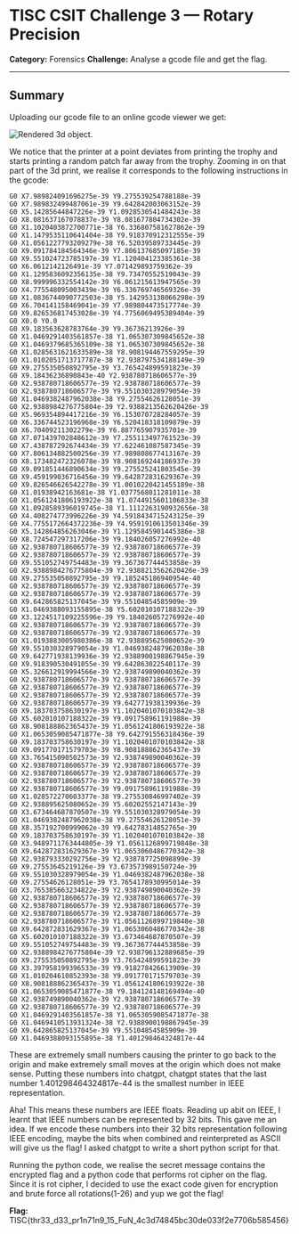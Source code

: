 # TISC CSIT Challenge 3 — Rotary Precision

**Category:** Forensics
**Challenge:** Analyse a gcode file and get the flag.

---

## Summary

Uploading our gcode file to an online gcode viewer we get:

![Rendered 3d object.](./3dPrint)

We notice that the printer at a point deviates from printing the trophy and starts printing a random patch far away from the trophy. Zooming in on that part of the 3d print, we realise it corresponds to the following instructions in the gcode:

```
G0 X7.989824091696275e-39 Y9.275539254788188e-39
G0 X7.989832499487061e-39 Y9.642842003063152e-39
G0 X5.14285644847226e-39 Y1.0928530541484243e-38
G0 X8.081637167078837e-39 Y8.081677804734302e-39
G0 X1.1020403872700771e-38 Y6.336807581627862e-39
G0 X1.1479535110641404e-38 Y9.918370912312555e-39
G0 X1.0561227793209279e-38 Y6.52039589733445e-39
G0 X9.091784184564346e-39 Y7.806137685097185e-39
G0 X9.551024723785197e-39 Y1.120404123385361e-38
G0 X6.0612142126491e-39 Y7.071429893759362e-39
G0 X1.1295836092356135e-38 Y9.73470552519043e-39
G0 X8.999996332554142e-39 Y6.061215613947565e-39
G0 X4.775548095003439e-39 Y6.336769746569326e-39
G0 X1.0836744090772503e-38 Y5.142953138066298e-39
G0 X6.704141158469041e-39 Y7.989804473517774e-39
G0 X9.826536817453028e-39 Y4.7756069495389404e-39
G0 X0.0 Y0.0
G0 X9.183563628783764e-39 Y9.36736213926e-39
G0 X1.0469291403561857e-38 Y1.065307309845652e-38
G0 X1.0469379685365109e-38 Y1.065307309845652e-38
G0 X1.0285631621633589e-38 Y8.908194467559295e-39
G0 X1.0102051713717787e-38 Y2.938797534188149e-39
G0 X9.275535050892795e-39 Y3.765424899591823e-39
G0 X9.18436236890843e-40 Y2.938780718606577e-39
G0 X2.938780718606577e-39 Y2.938780718606577e-39
G0 X2.938780718606577e-39 Y9.551030328979054e-39
G0 X1.0469382487962038e-38 Y9.27554626128051e-39
G0 X2.9388984276775804e-39 Y2.9388213562620426e-39
G0 X5.969354894417216e-39 Y6.153070728284057e-39
G0 X6.336744523196968e-39 Y6.520418318109879e-39
G0 X6.70409211302279e-39 Y6.887765907935701e-39
G0 X7.071439702848612e-39 Y7.255113497761523e-39
G0 X7.438787292674434e-39 Y7.622461087587345e-39
G0 X7.806134882500256e-39 Y7.989808677413167e-39
G0 X8.173482472326078e-39 Y8.908169244186937e-39
G0 X9.091851446890634e-39 Y9.275525241803545e-39
G0 X9.459199036716456e-39 Y9.642872831629367e-39
G0 X9.826546626542278e-39 Y1.0010220421455189e-38
G0 X1.01938942163681e-38 Y1.0377568011281011e-38
G0 X1.0561241806193922e-38 Y1.0744915601106833e-38
G0 X1.0928589396019745e-38 Y1.1112263190932656e-38
G0 X4.408274773996226e-39 Y4.5918434715243125e-39
G0 X4.7755172664372236e-39 Y4.9591910613501346e-39
G0 X5.142864856263046e-39 Y1.1295845901445386e-38
G0 X8.724547297317206e-39 Y9.184026057276992e-40
G0 X2.938780718606577e-39 Y2.938780718606577e-39
G0 X2.938780718606577e-39 Y2.938780718606577e-39
G0 X9.551052749754483e-39 Y9.367367744453858e-39
G0 X2.9388984276775804e-39 Y2.9388213562620426e-39
G0 X9.275535050892795e-39 Y9.185245186940954e-40
G0 X2.938780718606577e-39 Y2.938780718606577e-39
G0 X2.938780718606577e-39 Y2.938780718606577e-39
G0 X9.642865825137045e-39 Y9.55104854585909e-39
G0 X1.0469388093155895e-38 Y5.602010107188322e-39
G0 X3.1224517109225596e-39 Y9.184026057276992e-40
G0 X2.938780718606577e-39 Y2.938780718606577e-39
G0 X2.938780718606577e-39 Y2.938780718606577e-39
G0 X1.0193883005980386e-38 Y2.938895625080652e-39
G0 X9.551030328979054e-39 Y1.0469382487962038e-38
G0 X9.642771938139936e-39 Y2.9388900198867945e-39
G0 X9.918390530491055e-39 Y9.642863022540117e-39
G0 X5.326612919994566e-39 Y2.938749890040362e-39
G0 X2.938780718606577e-39 Y2.938780718606577e-39
G0 X2.938780718606577e-39 Y2.938780718606577e-39
G0 X2.938780718606577e-39 Y2.938780718606577e-39
G0 X2.938780718606577e-39 Y9.642771938139936e-39
G0 X9.183703758630197e-39 Y1.1020401070103842e-38
G0 X5.602010107188322e-39 Y9.091758961191988e-39
G0 X8.908188862365437e-39 Y1.0561241806193922e-38
G0 X1.0653059085471877e-38 Y9.642791556318436e-39
G0 X9.183703758630197e-39 Y1.1020401070103842e-38
G0 X9.091770171579703e-39 Y8.908188862365437e-39
G0 X3.765415090502573e-39 Y2.938749890040362e-39
G0 X2.938780718606577e-39 Y2.938780718606577e-39
G0 X2.938780718606577e-39 Y2.938780718606577e-39
G0 X2.938780718606577e-39 Y2.938780718606577e-39
G0 X2.938780718606577e-39 Y9.091758961191988e-39
G0 X1.028572270603377e-38 Y9.275530846997402e-39
G0 X2.938895625080652e-39 Y5.60202552147143e-39
G0 X3.673464687870507e-39 Y9.551030328979054e-39
G0 X1.0469382487962038e-38 Y9.27554626128051e-39
G0 X8.357192700999062e-39 Y9.64278314852765e-39
G0 X9.183703758630197e-39 Y1.1020401070103842e-38
G0 X3.9489711763444805e-39 Y1.0561126899719848e-38
G0 X9.642872831629367e-39 Y1.0653060486770342e-38
G0 X2.938793330292756e-39 Y2.938787725098899e-39
G0 X9.27553645219126e-39 Y3.673573989150724e-39
G0 X9.551030328979054e-39 Y1.0469382487962038e-38
G0 X9.27554626128051e-39 Y3.7654178930995014e-39
G0 X3.765385663234822e-39 Y2.938749890040362e-39
G0 X2.938780718606577e-39 Y2.938780718606577e-39
G0 X2.938780718606577e-39 Y2.938780718606577e-39
G0 X2.938780718606577e-39 Y2.938780718606577e-39
G0 X2.938780718606577e-39 Y1.0561126899719848e-38
G0 X9.642872831629367e-39 Y1.0653060486770342e-38
G0 X5.602010107188322e-39 Y3.673464687870507e-39
G0 X9.551052749754483e-39 Y9.367367744453858e-39
G0 X2.9388984276775804e-39 Y2.938796132889685e-39
G0 X9.275535050892795e-39 Y3.765424899591823e-39
G0 X3.397958199396533e-39 Y9.918278426613909e-39
G0 X1.010204610852393e-38 Y9.091770171579703e-39
G0 X8.908188862365437e-39 Y1.0561241806193922e-38
G0 X1.0653059085471877e-38 Y9.184124148169494e-40
G0 X2.938749890040362e-39 Y2.938780718606577e-39
G0 X2.938780718606577e-39 Y2.938780718606577e-39
G0 X1.0469291403561857e-38 Y1.0653059085471877e-38
G0 X1.0469410513931324e-38 Y2.9388900198867945e-39
G0 X9.642865825137045e-39 Y9.55104854585909e-39
G0 X1.0469388093155895e-38 Y1.401298464324817e-44
```

These are extremely small numbers causing the printer to go back to the origin and make extremely small moves at the origin which does not make sense. Putting these numbers into chatgpt, chatgpt states that the last number 1.401298464324817e-44 is the smallest number in IEEE representation.

Aha! This means these numbers are IEEE floats. Reading up abit on IEEE, I learnt that IEEE numbers can be represented by 32 bits. This gave me an idea. If we encode these numbers into their 32 bits representation following IEEE encoding, maybe the bits when combined and reinterpreted as ASCII will give us the flag! I asked chatgpt to write a short python script for that.

Running the python code, we realise the secret message contains the encrypted flag and a python code that performs rot cipher on the flag. Since it is rot cipher, I decided to use the exact code given for encryption and brute force all rotations(1-26) and yup we got the flag!

**Flag:** 
TISC{thr33_d33_pr1n71n9_15_FuN_4c3d74845bc30de033f2e7706b585456}

